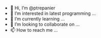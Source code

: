 - 👋 Hi, I’m @ptrepanier
- 👀 I’m interested in latest programming ...
- 🌱 I’m currently learning ...
- 💞️ I’m looking to collaborate on ...
- 📫 How to reach me ...

<!---
ptrepanier/ptrepanier is a ✨ special ✨ repository because its `README.md` (this file) appears on your GitHub profile.
You can click the Preview link to take a look at your changes.
--->
